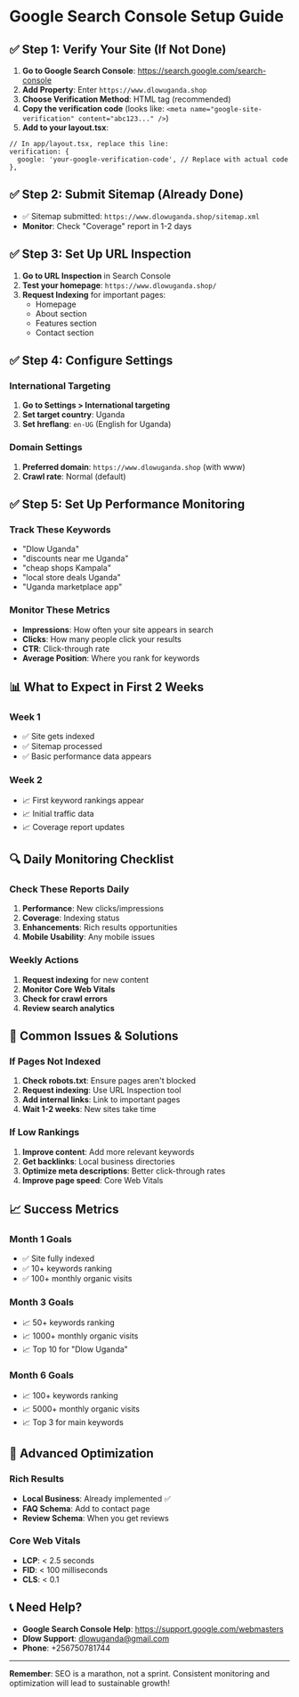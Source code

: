 # Google Search Console Setup Guide

## ✅ **Step 1: Verify Your Site (If Not Done)**

1. **Go to Google Search Console**: https://search.google.com/search-console
2. **Add Property**: Enter `https://www.dlowuganda.shop`
3. **Choose Verification Method**: HTML tag (recommended)
4. **Copy the verification code** (looks like: `<meta name="google-site-verification" content="abc123..." />`)
5. **Add to your layout.tsx**:

```tsx
// In app/layout.tsx, replace this line:
verification: {
  google: 'your-google-verification-code', // Replace with actual code
},
```

## ✅ **Step 2: Submit Sitemap (Already Done)**

- ✅ Sitemap submitted: `https://www.dlowuganda.shop/sitemap.xml`
- **Monitor**: Check "Coverage" report in 1-2 days

## ✅ **Step 3: Set Up URL Inspection**

1. **Go to URL Inspection** in Search Console
2. **Test your homepage**: `https://www.dlowuganda.shop/`
3. **Request Indexing** for important pages:
   - Homepage
   - About section
   - Features section
   - Contact section

## ✅ **Step 4: Configure Settings**

### **International Targeting**
1. **Go to Settings > International targeting**
2. **Set target country**: Uganda
3. **Set hreflang**: `en-UG` (English for Uganda)

### **Domain Settings**
1. **Preferred domain**: `https://www.dlowuganda.shop` (with www)
2. **Crawl rate**: Normal (default)

## ✅ **Step 5: Set Up Performance Monitoring**

### **Track These Keywords**
- "Dlow Uganda"
- "discounts near me Uganda"
- "cheap shops Kampala"
- "local store deals Uganda"
- "Uganda marketplace app"

### **Monitor These Metrics**
- **Impressions**: How often your site appears in search
- **Clicks**: How many people click your results
- **CTR**: Click-through rate
- **Average Position**: Where you rank for keywords

## 📊 **What to Expect in First 2 Weeks**

### **Week 1**
- ✅ Site gets indexed
- ✅ Sitemap processed
- ✅ Basic performance data appears

### **Week 2**
- 📈 First keyword rankings appear
- 📈 Initial traffic data
- 📈 Coverage report updates

## 🔍 **Daily Monitoring Checklist**

### **Check These Reports Daily**
1. **Performance**: New clicks/impressions
2. **Coverage**: Indexing status
3. **Enhancements**: Rich results opportunities
4. **Mobile Usability**: Any mobile issues

### **Weekly Actions**
1. **Request indexing** for new content
2. **Monitor Core Web Vitals**
3. **Check for crawl errors**
4. **Review search analytics**

## 🚨 **Common Issues & Solutions**

### **If Pages Not Indexed**
1. **Check robots.txt**: Ensure pages aren't blocked
2. **Request indexing**: Use URL Inspection tool
3. **Add internal links**: Link to important pages
4. **Wait 1-2 weeks**: New sites take time

### **If Low Rankings**
1. **Improve content**: Add more relevant keywords
2. **Get backlinks**: Local business directories
3. **Optimize meta descriptions**: Better click-through rates
4. **Improve page speed**: Core Web Vitals

## 📈 **Success Metrics**

### **Month 1 Goals**
- ✅ Site fully indexed
- ✅ 10+ keywords ranking
- ✅ 100+ monthly organic visits

### **Month 3 Goals**
- 📈 50+ keywords ranking
- 📈 1000+ monthly organic visits
- 📈 Top 10 for "Dlow Uganda"

### **Month 6 Goals**
- 📈 100+ keywords ranking
- 📈 5000+ monthly organic visits
- 📈 Top 3 for main keywords

## 🔧 **Advanced Optimization**

### **Rich Results**
- **Local Business**: Already implemented ✅
- **FAQ Schema**: Add to contact page
- **Review Schema**: When you get reviews

### **Core Web Vitals**
- **LCP**: < 2.5 seconds
- **FID**: < 100 milliseconds
- **CLS**: < 0.1

## 📞 **Need Help?**

- **Google Search Console Help**: https://support.google.com/webmasters
- **Dlow Support**: dlowuganda@gmail.com
- **Phone**: +256750781744

---

**Remember**: SEO is a marathon, not a sprint. Consistent monitoring and optimization will lead to sustainable growth! 